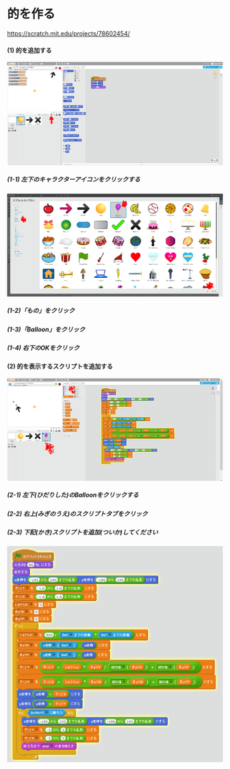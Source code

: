 # 的を作る

https://scratch.mit.edu/projects/78602454/

#### (1) 的を追加する
![](f6_001a.png)
##### (1-1) 左下のキャラクターアイコンをクリックする


![](f6_002a.png)
##### (1-2)「もの」をクリック
##### (1-3)「Balloon」をクリック
##### (1-4) 右下のOKをクリック




#### (2) 的を表示するスクリプトを追加する
![](f6_003a.png)
##### (2-1) 左下(ひだりした)のBalloonをクリックする
##### (2-2) 右上(みぎのうえ)のスクリプトタブをクリック
##### (2-3) 下記(かき)スクリプトを追加(ついか)してください
![](f6_004a.png)
